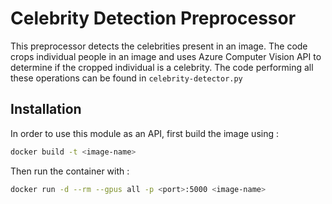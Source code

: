 # Celebrity Detection Preprocessor

This preprocessor detects the celebrities present in an image. The code crops individual people in an image and uses Azure Computer Vision API to determine if the cropped individual is a celebrity. 
The code performing all these operations can be found in `celebrity-detector.py`


## Installation

 In order to use this module as an API, first build the image using :

 ```bash
 docker build -t <image-name>
 ```

 Then run the container with :

 ```bash
 docker run -d --rm --gpus all -p <port>:5000 <image-name>
 ```

